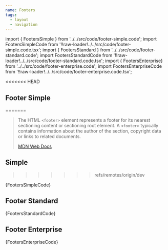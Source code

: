```yaml
---
name: Footers
tags:
  - layout
  - navigation
---
```


<!-- CODE IMPORTS -->

<!-- prettier-ignore -->
import { FootersSimple } from '../../src/code/footer-simple.code'; 
import FootersSimpleCode from '!!raw-loader!../../src/code/footer-simple.code.tsx';
import { FootersStandard } from '../../src/code/footer-standard.code'; 
import FootersStandardCode from '!!raw-loader!../../src/code/footer-standard.code.tsx';
import { FootersEnterprise} from '../../src/code/footer-enterprise.code'; 
import FootersEnterpriseCode from '!!raw-loader!../../src/code/footer-enterprise.code.tsx';

<!-- END CODE IMPORTS -->

<DocHeader props={props}/>

<<<<<<< HEAD
## Footer Simple
=======
> The HTML `<footer>` element represents a footer for its nearest sectioning
> content or sectioning root element. A `<footer>` typically contains
> information about the author of the section, copyright data or links to
> related documents.
>
> [MDN Web Docs](https://developer.mozilla.org/en-US/docs/Web/HTML/Element/footer)

## Simple
>>>>>>> refs/remotes/origin/dev

<ThemeWrapper>
  <FootersSimple />
</ThemeWrapper>

<CodeBlock>{FootersSimpleCode}</CodeBlock>

## Footer Standard

<ThemeWrapper>
  <FootersStandard />
</ThemeWrapper>

<CodeBlock>{FootersStandardCode}</CodeBlock>

## Footer Enterprise

<ThemeWrapper>
  <FootersEnterprise />
</ThemeWrapper>

<CodeBlock>{FootersEnterpriseCode}</CodeBlock>
